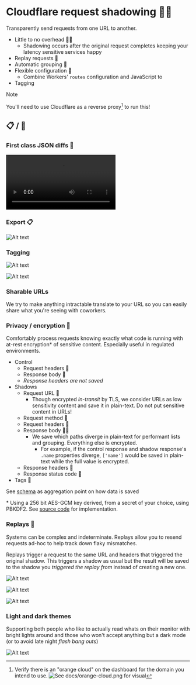 # Cloudflare request shadowing 🥷🚧

Transparently send requests from one URL to another.

- Little to no overhead 🚗💨
  - Shadowing occurs after the original request completes keeping your latency sensitive services happy
- Replay requests 🔁
- Automatic grouping 🥅
- Flexible configuration 🔨
  - Combine Workers' `routes` configuration and JavaScript to
- Tagging

> [!NOTE]  
> You'll need to use Cloudflare as a reverse proxy[^1] to run this!

## 📋 / 📸

### First class JSON diffs 👀

![Video](docs/diff.mp4)

### Export 📋

![Alt text](docs/image-6.png)

### Tagging

![Alt text](docs/tagging-1.png)

![Alt text](docs/tagging-2.png)

### Sharable URLs

We try to make anything intractable translate to your URL so you can easily share what you're seeing with coworkers.

### Privacy / encryption 🔑

Comfortably process requests knowing exactly what code is running with at-rest encryption\* of sensitive content. Especially useful in regulated environments.

- Control
  - Request headers 🔐
  - Response body 🔐
  - _Response headers are not saved_
- Shadows
  - Request URL 🚫
    - Though encrypted _in-transit_ by TLS, we consider URLs as low sensitivity content and save it in plain-text. Do not put sensitive content in URLs!
  - Request method 🚫
  - Request headers 🔐
  - Response body 🔐🚫
    - We save which paths diverge in plain-text for performant lists and grouping. Everything else is encrypted.
      - For example, if the control response and shadow response's `.name` properties diverge, `['name']` would be saved in plain-text while the full value is encrypted.
  - Response headers 🔐
  - Response status code 🚫
- Tags 🚫

See [schema](api/src/schema.ts) as aggregation point on how data is saved

\* Using a 256 bit AES-GCM key derived, from a secret of your choice, using PBKDF2. See [source code](encryption/src/lib.ts) for implementation.

### Replays 🔁

Systems can be complex and indeterminate. Replays allow you to resend
requests ad-hoc to help track down flaky mismatches.

Replays trigger a request to the same URL and headers that
triggered the original shadow. This triggers a shadow as usual
but the result will be saved to the shadow you _triggered the replay
from_ instead of creating a new one.

![Alt text](docs/image-2.png)

![Alt text](docs/image-3.png)

![Alt text](docs/image-1.png)

### Light and dark themes

Supporting both people who like to actually read whats on their monitor with bright lights around and those who won't accept
anything but a dark mode (or to avoid late night *flash bang out*s)

![Alt text](docs/light-mode.png)

[^1]:
    Verify there is an "orange cloud" on the dashboard for the domain you intend to use.
    ![See docs/orange-cloud.png for visual](docs/orange-cloud.png)
